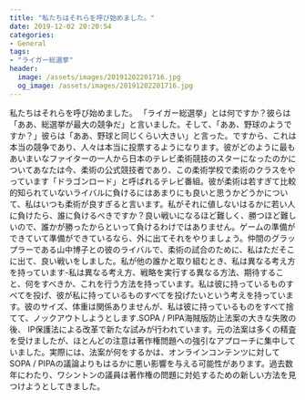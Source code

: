 ```yaml
---
title: "私たちはそれらを呼び始めました。"
date: 2019-12-02 20:20:54
categories:
- General
tags:
- "ライガー総選挙"
header:
  image: /assets/images/20191202201716.jpg
  og_image: /assets/images/20191202201716.jpg
---
```


私たちはそれらを呼び始めました。 「ライガー総選挙」とは何ですか？彼らは「ああ、総選挙が最大の競争だ」と言いました。そして、「ああ、野球のようですか？」彼らは「ああ、野球と同じくらい大きい」と言った。ですから、これは本当の競争であり、人々は本当に投票するようになります。彼がどのように最もあいまいなファイターの一人から日本のテレビ柔術競技のスターになったのかについてあなたは今、柔術の公式競技者であり、この柔術学校で柔術のクラスをやっています「ドラゴンロード」と呼ばれるテレビ番組。彼が柔術は若すぎて比較的知られていないライバルに負けるにはあまりにも良いと思うかどうかについて、私はいつも柔術が良すぎると言います。私がそれに値しないはるかに若い人に負けたら、誰に負けるべきですか？良い戦いになるほど難しく、勝つほど難しいので、誰かが勝ったからといって負けるわけではありません。ゲームの準備ができていて準備ができているなら、外に出てそれをやりましょう。仲間のグラップラーである山中博子との彼のライバルで、柔術の試合のために、私はただそこに出て、良い戦いをしました。私が他の誰かと取り組むとき、私は異なる考え方を持っています-私は異なる考え方、戦略を実行する異なる方法、期待すること、何をすべきか、これを行う方法を持っています。私は彼に持っているものすべてを投げ、彼が私に持っているものすべてを投げたいという考えを持っています。彼のサイズ、体重は関係ありませんが、私は彼に持っているものをすべて捨てて、ノックアウトしようとします.SOPA / PIPA海賊版防止法案の大きな失敗の後、 IP保護法による改革で新たな試みが行われています。元の法案は多くの精査を受けましたが、ほとんどの注意は著作権問題への強引なアプローチに集中していました。実際には、法案が何をするかは、オンラインコンテンツに対してSOPA / PIPAの議論よりもはるかに悪い影響を与える可能性があります。過去数年にわたり、ワシントンの議員は著作権の問題に対処するための新しい方法を見つけようとしてきました。
